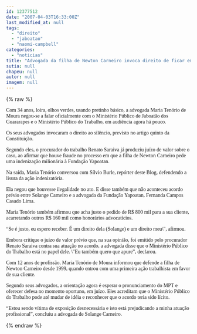 ```yaml
---
id: 12377512
date: "2007-04-03T16:33:00Z"
last_modified_at: null
tags:
  - "direito"
  - "jaboatao"
  - "naomi-campbell"
categories:
  - "noticias"
title: "Advogada da filha de Newton Carneiro invoca direito de ficar em sil\u00eancio e n\u00e3o dep\u00f5e no MP de Jaboat\u00e3o"
sutia: null
chapeu: null
autor: null
imagem: null
---
```

{% raw %}
<p><P><FONT face=Verdana>Com 34 anos, loira, olhos verdes, usando pretinho básico, a advogada Maria Tenório de Moura negou-se a falar oficialmente com o Ministério Público de Jaboatão dos Guararapes e o Ministério Público do Trabalho, em audiência agora há pouco.</FONT></P></p>
<p><P><FONT face=Verdana>Os seus advogados invocaram o direito ao silêncio, previsto no artigo quinto da Constituição.</FONT></P></p>
<p><P><FONT face=Verdana>Segundo eles, o procurador do trabalho Renato Saraiva já produziu juízo de valor sobre o caso, ao afirmar que houve fraude no processo em que a filha de Newton Carneiro pede uma indenização milionária&nbsp;à Fundação Yapoatan.</FONT></P></p>
<p><P><FONT face=Verdana>Na saída,&nbsp;Maria Tenório&nbsp;conversou com Sílvio Burle, repórter deste Blog, defendendo a lisura da ação indenizatória.</FONT></P></p>
<p><P><FONT face=Verdana>Ela negou que&nbsp;houvesse ilegalidade no ato. E disse também que não aconteceu acordo prévio entre Solange Carneiro&nbsp;e a advogada da Fundação Yapoatan, Fernanda Campos Casado Lima.</FONT></P></p>
<p><P><FONT face=Verdana>Maria Tenório também afirmou que acha justo o pedido de R$ 800 mil para a sua cliente, acarretando outros R$ 160 mil como honorários advocatícios. </FONT></P></p>
<p><P><FONT face=Verdana>“Se é justo, eu espero receber. É um direito dela (Solange) e um direito meu\", afirmou.</FONT></P></p>
<p><P><FONT face=Verdana>Embora critique o juízo de valor prévio que, na sua opinião, foi emitido pelo procurador Renato Saraiva contra sua atuação no acordo, a advogada disse que&nbsp;o Ministério Público do Trabalho&nbsp;está no papel dele. \"Eu também quero que apure”, declarou.</FONT></P></p>
<p><P><FONT face=Verdana>Com 12 anos de profissão, Maria Tenório de Moura informou que defende a filha de Newton Carneiro desde 1999, quando entrou com uma primeira ação trabalhista em favor de sua cliente.</FONT></P></p>
<p><P><FONT face=Verdana>Segundo seus advogados, a orientação agora é esperar o pronunciamento do MPT&nbsp;e oferecer defesa no momento oportuno, em juízo. Eles acreditam que o Ministério Público do Trabalho&nbsp;pode até mudar de idéia e reconhecer que o acordo teria sido lícito.</FONT></P></p>
<p><P><FONT face=Verdana>“Estou sendo vítima de exposição desnecessária e isto está prejudicando a minha atuação profissional”, concluiu a advogada de Solange Carneiro.</FONT></P> </p>
{% endraw %}